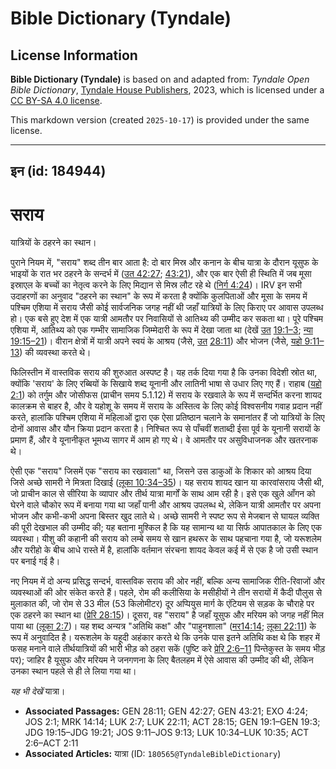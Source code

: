 # Bible Dictionary (Tyndale)

## License Information

**Bible Dictionary (Tyndale)** is based on and adapted from: _Tyndale Open Bible Dictionary_, [Tyndale House Publishers](https://tyndaleopenresources.com/), 2023, which is licensed under a [CC BY-SA 4.0 license](https://creativecommons.org/licenses/by-sa/4.0/legalcode.en).

This markdown version (created `2025-10-17`) is provided under the same license.



--------------------------------

## इन (id: 184944)

सराय
====

यात्रियों के ठहरने का स्थान।

पुराने नियम में, "सराय" शब्द तीन बार आता है: दो बार मिस्र और कनान के बीच यात्रा के दौरान यूसुफ के भाइयों के रात भर ठहरने के सन्दर्भ में ([उत 42:27](https://ref.ly/Gen42:27); [43:21](https://ref.ly/Gen43:21)), और एक बार ऐसी ही स्थिति में जब मूसा इस्राएल के बच्चों का नेतृत्व करने के लिए मिद्यान से मिस्र लौट रहे थे ([निर्ग 4:24](https://ref.ly/Exod4:24))। IRV इन सभी उदाहरणों का अनुवाद "ठहरने का स्थान" के रूप में करता है क्योंकि कुलपिताओं और मूसा के समय में पश्चिम एशिया में सराय जैसी कोई सार्वजनिक जगह नहीं थी जहाँ यात्रियों के लिए किराए पर आवास उपलब्ध हो। एक बसे हुए देश में एक यात्री आमतौर पर निवासियों से आतिथ्य की उम्मीद कर सकता था। पूरे पश्चिम एशिया में, आतिथ्य को एक गम्भीर सामाजिक जिम्मेदारी के रूप में देखा जाता था (देखें [उत](https://ref.ly/Gen42:27) [19:1–3](https://ref.ly/Gen19:1-Gen19:3); [न्या 19:15–21](https://ref.ly/Judg19:15-Judg19:21))। वीरान क्षेत्रों में यात्री अपने स्वयं के आश्रय (जैसे, [उत](https://ref.ly/Gen42:27) [28:11](https://ref.ly/Gen28:11)) और भोजन (जैसे, [यहो 9:11–13](https://ref.ly/Josh9:11-Josh9:13)) की व्यवस्था करते थे।

फिलिस्तीन में वास्तविक सराय की शुरुआत अस्पष्ट है। यह तर्क दिया गया है कि उनका विदेशी स्रोत था, क्योंकि 'सराय' के लिए रब्बियों के सिखाये शब्द यूनानी और लातिनी भाषा से उधार लिए गए हैं। राहाब ([यहो 2:1](https://ref.ly/Josh2:1)) को तर्गुम और जोसीफस (प्राचीन समय 5\.1\.12\) में सराय के रखवाले के रूप में सन्दर्भित करना शायद कालक्रम से बाहर है, और वे यहोशू के समय में सराय के अस्तित्व के लिए कोई विश्वसनीय गवाह प्रदान नहीं करते, हालांकि पश्चिम एशिया में महिलाओं द्वारा एक ऐसा प्रतिष्ठान चलाने के समानांतर हैं जो यात्रियों के लिए दोनों आवास और यौन क्रिया प्रदान करता है। निश्चित रूप से पाँचवीं शताब्दी ईसा पूर्व के यूनानी सरायों के प्रमाण हैं, और वे यूनानीकृत भूमध्य सागर में आम हो गए थे। वे आमतौर पर असुविधाजनक और खतरनाक थे।

ऐसी एक "सराय" जिसमें एक "सराय का रखवाला" था, जिसने उस डाकुओं के शिकार को आश्रय दिया जिसे अच्छे सामरी ने मित्रता दिखाई ([लूका 10:34–35](https://ref.ly/Luke10:34-Luke10:35))। यह सराय शायद खान या कारवांसराय जैसी थी, जो प्राचीन काल से सीरिया के व्यापार और तीर्थ यात्रा मार्गों के साथ आम रही है। इसे एक खुले आँगन को घेरने वाले चौकोर रूप में बनाया गया था जहाँ पानी और आश्रय उपलब्ध थे, लेकिन यात्री आमतौर पर अपना भोजन और कभी\-कभी अपना बिस्तर खुद लाते थे। अच्छे सामरी ने स्पष्ट रूप से मेजबान से घायल व्यक्ति की पूरी देखभाल की उम्मीद की; यह बताना मुश्किल है कि यह सामान्य था या सिर्फ आपातकाल के लिए एक व्यवस्था। यीशु की कहानी की सराय को लम्बे समय से खान हथरूर के साथ पहचाना गया है, जो यरूशलेम और यरीहो के बीच आधे रास्ते में है, हालांकि वर्तमान संरचना शायद केवल कई में से एक है जो उसी स्थान पर बनाई गई है।

नए नियम में दो अन्य प्रसिद्ध सन्दर्भ, वास्तविक सराय की ओर नहीं, बल्कि अन्य सामाजिक रीति\-रिवाजों और व्यवस्थाओं की ओर संकेत करते हैं। पहले, रोम की कलीसिया के मसीहीयों ने तीन सरायों में कैदी पौलुस से मुलाकात की, जो रोम से 33 मील (53 किलोमीटर) दूर अप्पियुस मार्ग के एंटियम से सड़क के चौराहे पर एक ठहरने का स्थान था ([प्रेरि 28:15](https://ref.ly/Acts28:15))। दूसरा, वह "सराय" है जहाँ यूसुफ और मरियम को जगह नहीं मिल पाया था ([लूका 2:7](https://ref.ly/Luke2:7))। यह शब्द अन्यत्र "अतिथि कक्ष" और "पाहुनशाला" ([मर14:14](https://ref.ly/Mark14:14); [लूका 22:11](https://ref.ly/Luke22:11)) के रूप में अनुवादित है। यरूशलेम के यहूदी अहंकार करते थे कि उनके पास इतने अतिथि कक्ष थे कि शहर में फसह मनाने वाले तीर्थयात्रियों की भारी भीड़ को ठहरा सकें (पुष्टि करे [प्रेरि 2:6–11](https://ref.ly/Acts2:6-Acts2:11) पिन्तेकुस्त के समय भीड़ पर); जाहिर है यूसुफ और मरियम ने जनगणना के लिए बैतलहम में ऐसे आवास की उम्मीद की थी, लेकिन उनका स्थान पहले से ही ले लिया गया था।

*यह भी देखें* यात्रा।

* **Associated Passages:** GEN 28:11; GEN 42:27; GEN 43:21; EXO 4:24; JOS 2:1; MRK 14:14; LUK 2:7; LUK 22:11; ACT 28:15; GEN 19:1–GEN 19:3; JDG 19:15–JDG 19:21; JOS 9:11–JOS 9:13; LUK 10:34–LUK 10:35; ACT 2:6–ACT 2:11
* **Associated Articles:** यात्रा (ID: `180565@TyndaleBibleDictionary`)

